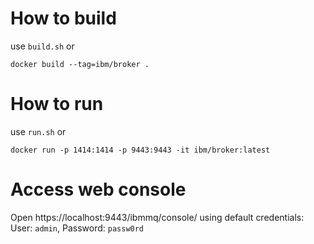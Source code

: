 # How to build
use `build.sh` or 
```$bash
docker build --tag=ibm/broker .
```

# How to run
use `run.sh` or
```$bash
docker run -p 1414:1414 -p 9443:9443 -it ibm/broker:latest
```

# Access web console
Open https://localhost:9443/ibmmq/console/ using default credentials: User: `admin`, Password: `passw0rd`